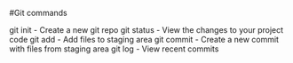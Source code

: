 #Git commands

git init - Create a new git repo
git status - View the changes to your project code
git add - Add files to staging area
git commit - Create a new commit with files from staging area
git log - View recent commits